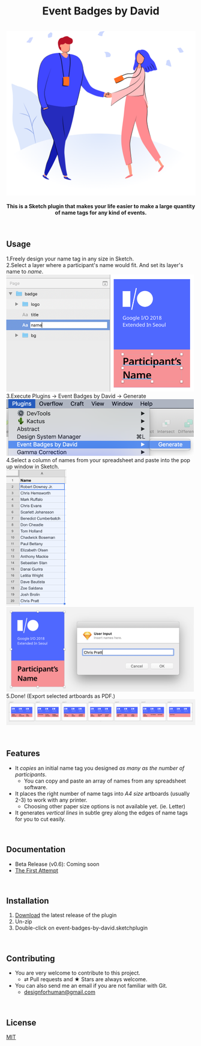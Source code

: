 <h1 align="center">Event Badges by David</h1>
<br/>
<div align="center">
  <img src="docs/images/coverimage.png" width="600"><br/>
</div>
<br/>
<div align="center">
  <strong>This is a Sketch plugin that makes your life easier to make a large quantity of name tags for any kind of events.</strong>
</div>

<br/>
<br/>

## Usage
1.Freely design your name tag in any size in Sketch.<br/>
2.Select a layer where a participant's name would fit. And set its layer's name to _name_.<br/>
  <img src="docs/images/usage_02.png" width="500"><br/>
3.Execute Plugins → Event Badges by David → Generate<br/>
  <img src="docs/images/usage_03.png" width="500"><br/>
4.Select a column of names from your spreadsheet and paste into the pop up window in Sketch.<br/>
  <img src="docs/images/usage_04_1.png" width="160"><br/>
  <img src="docs/images/usage_04_2.png" width="500"><br/>
5.Done! (Export selected artboards as PDF.)<br/>
  <img src="docs/images/usage_05.png"><br/>

<br/>

## Features
- It _copies_ an initial name tag you designed _as many as the number of participants_.
  - You can copy and paste an array of names from any spreadsheet software.
- It places the right number of name tags into _A4 size_ artboards (usually 2-3) to work with any printer.
  - Choosing other paper size options is not available yet. (ie. Letter)
- It generates _vertical lines_ in subtle grey along the edges of name tags for you to cut easily.

<br/>

## Documentation
- Beta Release (v0.6): Coming soon
- [The First Attempt](https://medium.com/@designforhuman/designing-for-large-scale-handling-repetitions-with-code-in-sketch-85ef3efa868a)

<br/>

## Installation
1. [Download](https://github.com/designforhuman/event-badges-by-david/releases/latest) the latest release of the plugin
2. Un-zip
3. Double-click on event-badges-by-david.sketchplugin

<br/>

## Contributing
- You are very welcome to contribute to this project.
  - ⇄ Pull requests and ★ Stars are always welcome.
- You can also send me an email if you are not familiar with Git.
  - designforhuman@gmail.com

<br/>

## License
[MIT](https://github.com/designforhuman/event-badges-by-david/blob/master/LICENSE)

